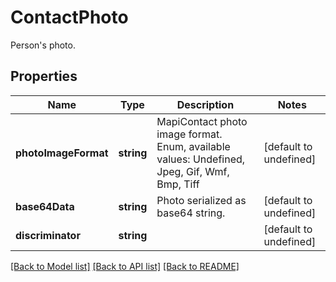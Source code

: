 # ContactPhoto

Person's photo.             

## Properties
Name | Type | Description | Notes
---- | ---- | ----------- | -----
**photoImageFormat** | **string** | MapiContact photo image format. Enum, available values: Undefined, Jpeg, Gif, Wmf, Bmp, Tiff | [default to undefined]
**base64Data** | **string** | Photo serialized as base64 string.              | [default to undefined]
**discriminator** | **string** |  | [default to undefined]


[[Back to Model list]](README.md#documentation-for-models) [[Back to API list]](README.md#documentation-for-api-endpoints) [[Back to README]](README.md)
